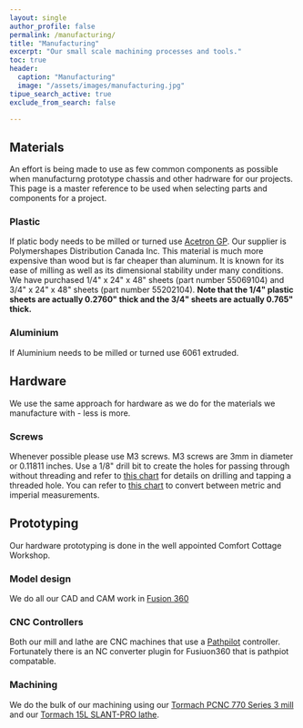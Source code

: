 ```yaml
---
layout: single
author_profile: false
permalink: /manufacturing/
title: "Manufacturing"
excerpt: "Our small scale machining processes and tools."
toc: true
header:
  caption: "Manufacturing"
  image: "/assets/images/manufacturing.jpg"
tipue_search_active: true
exclude_from_search: false

---
```


## Materials
An effort is being made to use as few common components as possible when manufacturng prototype chassis and other 
hadrware for our projects. This page is a master reference to be used when selecting parts and components for a project.

### Plastic
If  platic body needs to be milled or turned use 
<a href="https://www.goindustrial.ca/index.php/en/technical-product-catalogue/23/15/plastics/mechanical-plastics/acetron-gp-detail">
Acetron GP</a>.  Our supplier is Polymershapes Distribution Canada Inc. This material is much more expensive than wood but is far 
cheaper than aluminum. It is known for its ease of milling as well as its dimensional stability under many conditions. We have purchased 
1/4" x 24" x 48" sheets (part number 55069104) and 3/4" x 24" x 48" sheets (part number 55202104). <b>Note that the 1/4" plastic sheets 
are actually 0.2760" thick and the 3/4" sheets are actually 0.765" thick.</b>

### Aluminium
If Aluminium needs to be milled or turned use 6061 extruded.

## Hardware
We use the same approach for hardware as we do for the materials we manufacture with - less is more.

### Screws
Whenever possible please use M3 screws. M3 screws are 3mm in diameter or 0.11811 inches. Use a 1/8" drill bit to create the holes 
for passing through without threading and refer to <a href="https://www.boltdepot.com/fastener-information/metric-tap-drill-size.aspx">
this chart</a> for details on drilling and tapping a threaded hole. You can refer to 
<a href="https://www.jansjewells.com/content.php?content_id=1003">this chart</a> to convert between metric and imperial measurements.

## Prototyping
Our hardware prototyping is done in the well appointed Comfort Cottage Workshop. 

### Model design
We do all our CAD and CAM work in <a href="https://www.autodesk.com/products/fusion-360/overview">Fusion 360</a>

### CNC Controllers
Both our mill and lathe are CNC machines that use a <a href="https://tormach.com/pathpilot.html">Pathpilot</a> controller. 
Fortunately there is an NC converter plugin for Fusiuon360 that is pathpiot compatable.  

### Machining
We do the bulk of our machining using our 
<a href="https://tormach.com/support/mill/pcnc-770-series-3-documents/pcnc-770-maintenance-documents/">
Tormach PCNC 770 Series 3 mill</a> and our <a href="https://tormach.com/support/lathe/15l-slant-pro-lathe-documents">
Tormach 15L SLANT-PRO lathe</a>.
